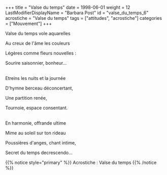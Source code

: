 +++
title = "Valse du temps"
date = 1998-06-01
weight = 12
LastModifierDisplayName = "Barbara Post"
id = "valse_du_temps_6"
acrostiche = "Valse du temps"
tags = ["attitudes", "acrostiche"]
categories = ["Mouvement"]
+++

Valse du temps vole aquarelles

Au creux de l'âme les couleurs

Légères comme fleurs nouvelles :

Sourire saisonnier, bonheur...

 \
Etreins les nuits et la journée

D'hymne berceau déconcertant,

Une partition renée,

Tournoie, espace consentant.

 \
En harmonie, offrande ultime

Mime au soleil sur ton rideau

Poussières d'anges, chant intime,

Secret du temps decrescendo...

{{% notice style="primary" %}}
Acrostiche : Valse du temps
{{% /notice %}}
